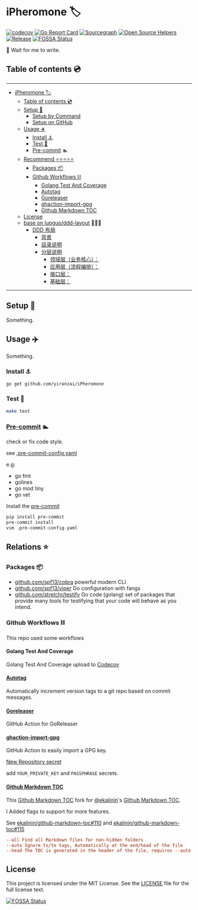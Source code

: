 # iPheromone 🏷

[![codecov](https://codecov.io/gh/yiranzai/iPheromone/branch/main/graph/badge.svg)](https://codecov.io/gh/yiranzai/iPheromone)
[![Go Report Card](https://goreportcard.com/badge/github.com/yiranzai/iPheromone)](https://goreportcard.com/report/github.com/yiranzai/iPheromone)
[![Sourcegraph](https://sourcegraph.com/github.com/yiranzai/iPheromone/-/badge.svg)](https://sourcegraph.com/github.com/yiranzai/iPheromone?badge)
[![Open Source Helpers](https://www.codetriage.com/yiranzai/iPheromone/badges/users.svg)](https://www.codetriage.com/yiranzai/iPheromone)
[![Release](https://img.shields.io/github/release/yiranzai/iPheromone.svg?style=flat-square)](https://github.com/yiranzai/iPheromone/releases)
[![FOSSA Status](https://app.fossa.com/api/projects/git%2Bgithub.com%2Fyiranzai%2FiPheromone.svg?type=shield)](https://app.fossa.com/projects/git%2Bgithub.com%2Fyiranzai%2FiPheromone?ref=badge_shield)

🐜 Wait for me to write.

## Table of contents 💿

______________________________________________________________________

<!--ts-->
   * [iPheromone <g-emoji class="g-emoji" alias="label" fallback-src="https://github.githubassets.com/images/icons/emoji/unicode/1f3f7.png">🏷</g-emoji>](#iPheromone-)
      * [Table of contents <g-emoji class="g-emoji" alias="cd" fallback-src="https://github.githubassets.com/images/icons/emoji/unicode/1f4bf.png">💿</g-emoji>](#table-of-contents-)
      * [Setup <g-emoji class="g-emoji" alias="electric_plug" fallback-src="https://github.githubassets.com/images/icons/emoji/unicode/1f50c.png">🔌</g-emoji>](#setup-)
         * [Setup by Command](#setup-by-command)
         * [Setup on GitHub](#setup-on-github)
      * [Usage <g-emoji class="g-emoji" alias="airplane" fallback-src="https://github.githubassets.com/images/icons/emoji/unicode/2708.png">✈️</g-emoji>](#usage-️)
         * [Install <g-emoji class="g-emoji" alias="anchor" fallback-src="https://github.githubassets.com/images/icons/emoji/unicode/2693.png">⚓️</g-emoji>](#install-️)
         * [Test <g-emoji class="g-emoji" alias="vertical_traffic_light" fallback-src="https://github.githubassets.com/images/icons/emoji/unicode/1f6a6.png">🚦</g-emoji>](#test-)
         * [<a href="https://pre-commit.com/" rel="nofollow">Pre-commit</a> <g-emoji class="g-emoji" alias="swimmer" fallback-src="https://github.githubassets.com/images/icons/emoji/unicode/1f3ca.png">🏊</g-emoji>](#pre-commit-)
      * [Recommend <g-emoji class="g-emoji" alias="star" fallback-src="https://github.githubassets.com/images/icons/emoji/unicode/2b50.png">⭐</g-emoji><g-emoji class="g-emoji" alias="star" fallback-src="https://github.githubassets.com/images/icons/emoji/unicode/2b50.png">⭐</g-emoji><g-emoji class="g-emoji" alias="star" fallback-src="https://github.githubassets.com/images/icons/emoji/unicode/2b50.png">⭐</g-emoji><g-emoji class="g-emoji" alias="star" fallback-src="https://github.githubassets.com/images/icons/emoji/unicode/2b50.png">⭐</g-emoji><g-emoji class="g-emoji" alias="star" fallback-src="https://github.githubassets.com/images/icons/emoji/unicode/2b50.png">⭐️</g-emoji>](#recommend-️)
         * [Packages <g-emoji class="g-emoji" alias="package" fallback-src="https://github.githubassets.com/images/icons/emoji/unicode/1f4e6.png">📦</g-emoji>](#packages-)
         * [Github Workflows <g-emoji class="g-emoji" alias="chains" fallback-src="https://github.githubassets.com/images/icons/emoji/unicode/26d3.png">⛓</g-emoji>](#github-workflows-)
            * [Golang Test And Coverage](#golang-test-and-coverage)
            * [<a href="https://github.com/pantheon-systems/autotag">Autotag</a>](#autotag)
            * [<a href="https://github.com/goreleaser/goreleaser-action">Goreleaser</a>](#goreleaser)
            * [<a href="https://github.com/crazy-max/ghaction-import-gpg">ghaction-import-gpg</a>](#ghaction-import-gpg)
            * [<a href="https://github.com/yiranzai/github-markdown-toc">Github Markdown TOC</a>](#github-markdown-toc)
      * [License](#license)
      * [base on <a href="https://github.com/lupguo/ddd-layout">lupguo/ddd-layout</a> <g-emoji class="g-emoji" alias="pray" fallback-src="https://github.githubassets.com/images/icons/emoji/unicode/1f64f.png">🙏</g-emoji><g-emoji class="g-emoji" alias="pray" fallback-src="https://github.githubassets.com/images/icons/emoji/unicode/1f64f.png">🙏</g-emoji><g-emoji class="g-emoji" alias="pray" fallback-src="https://github.githubassets.com/images/icons/emoji/unicode/1f64f.png">🙏</g-emoji>](#base-on-lupguoddd-layout-)
         * [DDD 布局](#ddd-布局)
            * [背景](#背景)
            * [目录说明](#目录说明)
            * [分层说明](#分层说明)
               * [领域层（业务核心）：](#领域层业务核心)
               * [应用层（流程编排）：](#应用层流程编排)
               * [接口层：](#接口层)
               * [基础层：](#基础层)

<!-- Added by: runner, at: Sat Feb 12 13:01:33 UTC 2022 -->

<!--te-->

______________________________________________________________________

## Setup 🔌

Something.

## Usage ✈️

Something.

### Install ⚓️

```sh
go get github.com/yiranzai/iPheromone
```

### Test 🚦

```sh
make test
```

### [Pre-commit](https://pre-commit.com/) 🏊

check or fix code style.

see [.pre-commit-config.yaml](.pre-commit-config.yaml)

e.g:

- go fmt
- golines
- go mod tiny
- go vet

Install the [pre-commit](https://pre-commit.com/)

```sh
pip install pre-commit
pre-commit install
vim .pre-commit-config.yaml
```

## Relations ⭐

### Packages 📦

- [github.com/spf13/cobra](https://github.com/spf13/cobra) powerful modern CLI
- [github.com/spf13/viper](https://github.com/spf13/viper) Go configuration with fangs
- [github.com/stretchr/testify](https://github.com/stretchr/testify) Go code (golang) set of packages that provide many tools for testifying that your code will behave as you intend.

### Github Workflows ⛓

This repo used some workflows

#### Golang Test And Coverage

Golang Test And Coverage upload to [Codecov](https://codecov.io)

#### [Autotag](https://github.com/pantheon-systems/autotag)

Automatically increment version tags to a git repo based on commit messages.

#### [Goreleaser](https://github.com/goreleaser/goreleaser-action)

GitHub Action for GoReleaser

#### [ghaction-import-gpg](https://github.com/crazy-max/ghaction-import-gpg)

GitHub Action to easily import a GPG key.

[New Repository secret](https://github.com/yiranzai/iPheromone/settings/secrets/actions/new)

add `YOUR_PRIVATE_KEY` and `PASSPHRASE` secrets.

#### [Github Markdown TOC](https://github.com/yiranzai/github-markdown-toc)

This [Github Markdown TOC](https://github.com/yiranzai/github-markdown-toc) fork for [@ekalinin](https://github.com/ekalinin)'s [Github Markdown TOC](https://github.com/ekalinin/github-markdown-toc).

I Added flags to support for more features.

See [ekalinin/github-markdown-toc#110](https://github.com/ekalinin/github-markdown-toc/issues/110) and [ekalinin/github-markdown-toc#115](https://github.com/ekalinin/github-markdown-toc/pull/115)

```ini
--all Find all Markdown files for non-hidden folders
--auto Ignore ts/te tags, Automatically at the end/head of the file
--head The TOC is generated in the header of the file, requires --auto
```

## License

This project is licensed under the MIT License.
See the [LICENSE](./LICENSE) file
for the full license text.

[![FOSSA Status](https://app.fossa.com/api/projects/git%2Bgithub.com%2Fyiranzai%2FiPheromone.svg?type=large)](https://app.fossa.com/projects/git%2Bgithub.com%2Fyiranzai%2FiPheromone?ref=badge_large)
